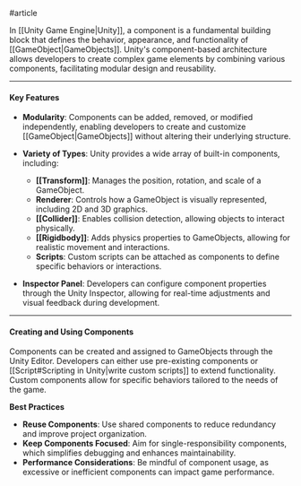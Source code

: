 #article

In [[Unity Game Engine|Unity]], a component is a fundamental building block that defines the behavior, appearance, and functionality of [[GameObject|GameObjects]]. Unity's component-based architecture allows developers to create complex game elements by combining various components, facilitating modular design and reusability.

----
#### Key Features

- **Modularity**: Components can be added, removed, or modified independently, enabling developers to create and customize [[GameObject|GameObjects]] without altering their underlying structure.

- **Variety of Types**: Unity provides a wide array of built-in components, including:
    - **[[Transform]]**: Manages the position, rotation, and scale of a GameObject.
    - **Renderer**: Controls how a GameObject is visually represented, including 2D and 3D graphics.
    - **[[Collider]]**: Enables collision detection, allowing objects to interact physically.
    - **[[Rigidbody]]**: Adds physics properties to GameObjects, allowing for realistic movement and interactions.
    - **Scripts**: Custom scripts can be attached as components to define specific behaviors or interactions.

- **Inspector Panel**: Developers can configure component properties through the Unity Inspector, allowing for real-time adjustments and visual feedback during development.

----
#### Creating and Using Components

Components can be created and assigned to GameObjects through the Unity Editor. Developers can either use pre-existing components or [[Script#Scripting in Unity|write custom scripts]] to extend functionality. Custom components allow for specific behaviors tailored to the needs of the game.

**Best Practices**

- **Reuse Components**: Use shared components to reduce redundancy and improve project organization.
- **Keep Components Focused**: Aim for single-responsibility components, which simplifies debugging and enhances maintainability.
- **Performance Considerations**: Be mindful of component usage, as excessive or inefficient components can impact game performance.